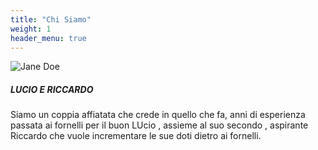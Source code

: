 ```yaml
---
title: "Chi Siamo"
weight: 1
header_menu: true
---
```


![Jane Doe](images/lucio.jpg)

##### LUCIO E RICCARDO
Siamo un coppia affiatata che crede in quello che fa, anni di esperienza passata ai fornelli per il buon LUcio , assieme al suo secondo , aspirante Riccardo che vuole incrementare le sue doti dietro ai fornelli.


 




